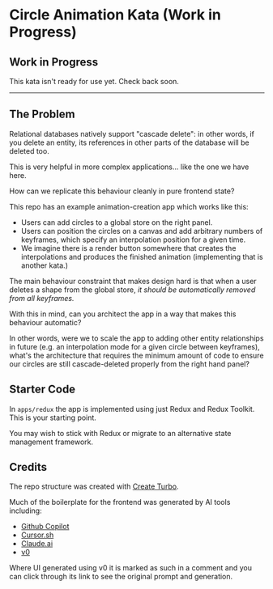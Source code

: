 # Circle Animation Kata (Work in Progress)

## Work in Progress
This kata isn't ready for use yet. Check back soon.

----------

## The Problem

Relational databases natively support "cascade delete": in other words, if you delete an entity, its references in other parts of the database will be deleted too.

This is very helpful in more complex applications... like the one we have here.

How can we replicate this behaviour cleanly in pure frontend state?

This repo has an example animation-creation app which works like this:

- Users can add circles to a global store on the right panel.
- Users can position the circles on a canvas and add arbitrary numbers of keyframes, which specify an interpolation position for a given time.
- We imagine there is a render button somewhere that creates the interpolations and produces the finished animation (implementing that is another kata.)

The main behaviour constraint that makes design hard is that when a user deletes a shape from the global store, _it should be automatically removed from all keyframes._

With this in mind, can you architect the app in a way that makes this behaviour automatic?

In other words, were we to scale the app to adding other entity relationships in future (e.g. an interpolation mode for a given circle between keyframes), what's the architecture that requires the minimum amount of code to ensure our circles are still cascade-deleted properly from the right hand panel?

## Starter Code

In `apps/redux` the app is implemented using just Redux and Redux Toolkit. This is your starting point.

You may wish to stick with Redux or migrate to an alternative state management framework.

## Credits

The repo structure was created with [Create Turbo](https://turbo.build/repo/docs/getting-started/create-new).

Much of the boilerplate for the frontend was generated by AI tools including:

- [Github Copilot](https://github.com/features/copilot)
- [Cursor.sh](https://cursor.sh/)
- [Claude.ai](https://claude.ai/)
- [v0](https://v0.dev)

Where UI generated using v0 it is marked as such in a comment and you can click through its link to see the original prompt and generation.
